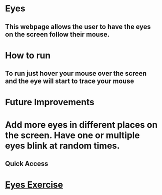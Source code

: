 # Eyes
## This webpage allows the user to have the eyes on the screen follow their mouse.
# How to run
## To run just hover your mouse over the screen and the eye will start to trace your mouse
# Future Improvements
# Add more eyes in different places on the screen. Have one or multiple eyes blink at random times.
## Quick Access
# <a href="https://mmckinnon6015.github.io/eyes">Eyes Exercise </a>
